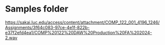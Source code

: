 # Samples folder
https://sakai.luc.edu/access/content/attachment/COMP_122_001_4196_1246/Assignments/3f64c083-97ce-4e1f-822b-e37f2efd4ea1/COMP%20122%20DAW%20Production%20FA%202024-2.wav
